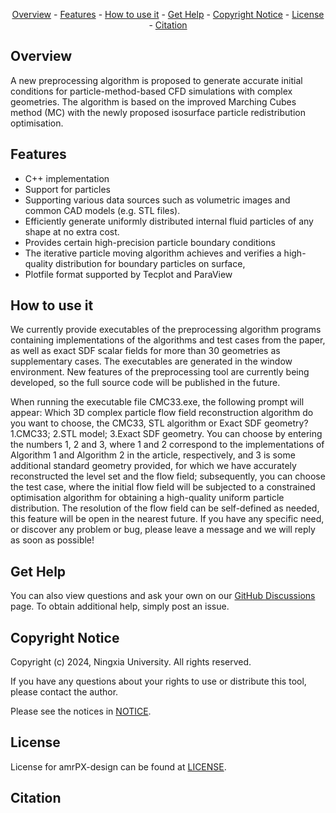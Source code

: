 <div align="center">

[Overview](#Overview) -
[Features](#Features) -
[How to use it](#How-to-use-it) -
[Get Help](#Get-Help) -
[Copyright Notice](#copyright-notice) -
[License](#License) -
[Citation](#Citation)

</div>

## Overview

A new preprocessing algorithm is proposed to generate accurate initial conditions 
for particle-method-based CFD simulations with complex geometries. The algorithm is 
based on the improved Marching Cubes method (MC) with the newly proposed isosurface 
particle redistribution optimisation.

## Features

- C++ implementation
- Support for particles
- Supporting various data sources such as volumetric images and common CAD models (e.g. STL files).
- Efficiently generate uniformly distributed internal fluid particles of any shape at no extra cost.
- Provides certain high-precision particle boundary conditions
- The iterative particle moving algorithm achieves and verifies a high-quality distribution for boundary particles on surface,
- Plotfile format supported by Tecplot and ParaView

## How to use it

We currently provide executables of the preprocessing algorithm programs containing implementations of 
the algorithms and test cases from the paper, as well as exact SDF scalar fields for more than 30 geometries 
as supplementary cases. The executables are generated in the window environment. New features of the 
preprocessing tool are currently being developed, so the full source code will be published in the future.

When running the executable file CMC33.exe, the following prompt will appear:
Which 3D complex particle flow field reconstruction algorithm do you want to choose, the CMC33, STL algorithm or Exact SDF geometry?
1.CMC33;     2.STL model;      3.Exact SDF geometry.
You can choose by entering the numbers 1, 2 and 3, where 1 and 2 correspond to the implementations of Algorithm 1 
and Algorithm 2 in the article, respectively, and 3 is some additional standard geometry provided, for which we have 
accurately reconstructed the level set and the flow field; subsequently, you can choose the test case, where the 
initial flow field will be subjected to a constrained optimisation algorithm for obtaining a high-quality uniform 
particle distribution. The resolution of the flow field can be self-defined as needed, this feature will be open in 
the nearest future. If you have any specific need, or discover any problem or bug, please leave a message and we will 
reply as soon as possible!

## Get Help

You can also view questions
and ask your own on our [GitHub Discussions]([https://github.com/AMReX-Codes/amrex/discussions](https://github.com/amrPX-Projects/amrPX-design.git)) page.
To obtain additional help, simply post an issue.

## Copyright Notice

Copyright (c) 2024, Ningxia University. All rights reserved.

If you have any questions about your rights to use or distribute this tool, please contact the author.

Please see the notices in [NOTICE](NOTICE).

## License

License for amrPX-design can be found at [LICENSE](LICENSE).

## Citation



